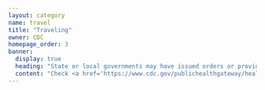 ```yaml
---
layout: category
name: travel
title: "Traveling"
owner: CDC
homepage_order: 3
banner:
  display: true
  heading: "State or local governments may have issued orders or provided additional guidance."
  content: "Check <a href='https://www.cdc.gov/publichealthgateway/healthdirectories/healthdepartments.html'>public health departments</a> for detailed information."
---
```

